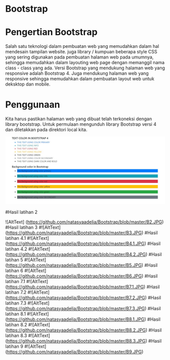 # Bootstrap
# Pengertian Bootstrap
Salah satu teknologi dalam pembuatan web yang memudahkan dalam hal mendesain tampilan website. juga library / kumpuan beberapa style CSS 
yang sering digunakan pada pembuatan halaman web pada umumnya, sehingga memudahkan dalam layouting web page dengan memanggil nama 
class - class yang ada.
Versi Bootstrap yang mendukung halaman web yang responsive adalah Bootstrap 4. Juga mendukung halaman web yang responsive
sehingga memudahkan dalam pembuatan layout web untuk deksktop dan mobile.

# Penggunaan
Kita harus pastikan halaman web yang dibuat telah terkoneksi dengan library bootstrap. Untuk permulaan mengunduh library Bootstrap 
versi 4 dan diletakkan pada direktori local kita.

![AltText](https://github.com/natasyaadelia/Bootstrap/blob/master/B1.JPG)

#Hasil latihan 2

![AltText] (https://github.com/natasyaadelia/Bootstrap/blob/master/B2.JPG)
#Hasil latihan 3
#![AltText] (https://github.com/natasyaadelia/Bootstrap/blob/master/B3.JPG)
#Hasil latihan 4.1
#![AltText] (https://github.com/natasyaadelia/Bootstrap/blob/master/B4.1.JPG)
#Hasil latihan 4.2
#![AltText] (https://github.com/natasyaadelia/Bootstrap/blob/master/B4.2.JPG)
#Hasil latihan 5
#![AltText] (https://github.com/natasyaadelia/Bootstrap/blob/master/B5.JPG)
#Hasil latihan 6
#![AltText] (https://github.com/natasyaadelia/Bootstrap/blob/master/B6.JPG)
#Hasil latihan 7.1
#![AltText] (https://github.com/natasyaadelia/Bootstrap/blob/master/B7.1.JPG)
#Hasil latihan 7.2
#![AltText] (https://github.com/natasyaadelia/Bootstrap/blob/master/B7.2.JPG)
#Hasil latihan 7.3
#![AltText] (https://github.com/natasyaadelia/Bootstrap/blob/master/B7.3.JPG)
#Hasil latihan 8.1
#![AltText] (https://github.com/natasyaadelia/Bootstrap/blob/master/B8.1.JPG)
#Hasil latihan 8.2
#![AltText] (https://github.com/natasyaadelia/Bootstrap/blob/master/B8.2.JPG)
#Hasil latihan 8.3
#![AltText] (https://github.com/natasyaadelia/Bootstrap/blob/master/B8.3.JPG)
#Hasil latihan 9
#![AltText] (https://github.com/natasyaadelia/Bootstrap/blob/master/B9.JPG)
